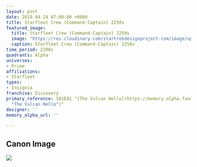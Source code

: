 ```yaml
---
layout: post
date: 2019-04-24 07:00:00 +0000
title: Starfleet Crew (Command-Captain) 2250s
featured_image:
  title: Starfleet Crew (Command-Captain) 2250s
  image: "https://res.cloudinary.com/startrekdesignproject-com/image/upload/v1556130579/StarfleetCrew_Command-Capt-2250s.png"
  caption: Starfleet Crew (Command-Captain) 2250s
time_period: 2200s
quadrants: Alpha
universes:
- Prime
affiliations:
- Starfleet
types:
- Insignia
franchise: Discovery
primary_reference: S01E01 "[The Vulcan Hello](https://memory-alpha.fandom.com/wiki/The_Vulcan_Hello
  "The Vulcan Hello")"
designer: ''
memory_alpha_url: ''

---
```

## Canon Image

![](https://res.cloudinary.com/startrekdesignproject-com/image/upload/v1556130579/DSC-1x1-Command-Capt.jpg)
